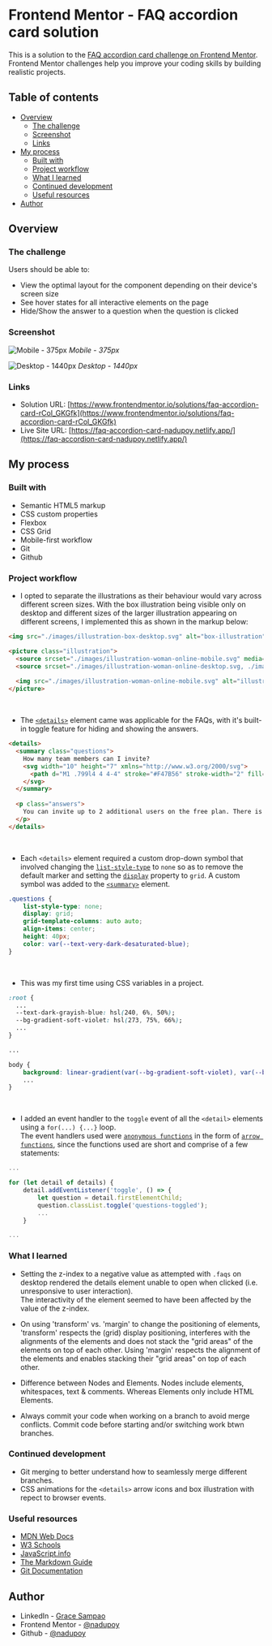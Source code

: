 # Frontend Mentor - FAQ accordion card solution

This is a solution to the [FAQ accordion card challenge on Frontend Mentor](https://www.frontendmentor.io/challenges/faq-accordion-card-XlyjD0Oam). Frontend Mentor challenges help you improve your coding skills by building realistic projects. 

## Table of contents

- [Overview](#overview)
  - [The challenge](#the-challenge)
  - [Screenshot](#screenshot)
  - [Links](#links)
- [My process](#my-process)
  - [Built with](#built-with)
  - [Project workflow](#project-workflow)
  - [What I learned](#what-i-learned)
  - [Continued development](#continued-development)
  - [Useful resources](#useful-resources)
- [Author](#author)

## Overview

### The challenge

Users should be able to:

- View the optimal layout for the component depending on their device's screen size
- See hover states for all interactive elements on the page
- Hide/Show the answer to a question when the question is clicked

### Screenshot

![Mobile - 375px](./screenshots/Mobile%20-%20375px.png)
*Mobile - 375px*

![Desktop - 1440px](./screenshots/Desktop%20-%201440px.png)
*Desktop - 1440px*

### Links

- Solution URL: [https://www.frontendmentor.io/solutions/faq-accordion-card-rCol_GKGfk](https://www.frontendmentor.io/solutions/faq-accordion-card-rCol_GKGfk)
- Live Site URL: [https://faq-accordion-card-nadupoy.netlify.app/](https://faq-accordion-card-nadupoy.netlify.app/)

## My process

### Built with

- Semantic HTML5 markup
- CSS custom properties
- Flexbox
- CSS Grid
- Mobile-first workflow
- Git
- Github

### Project workflow

- I opted to separate the illustrations as their behaviour would vary across different screen sizes. With the box illustration being visible only on desktop and different sizes of the larger illustration appearing on different screens, I implemented this as shown in the markup below:

```html
<img src="./images/illustration-box-desktop.svg" alt="box-illustration" class="box-illustration">

<picture class="illustration">
  <source srcset="./images/illustration-woman-online-mobile.svg" media="(max-width: 1439px)">
  <source srcset="./images/illustration-woman-online-desktop.svg, ./images/illustration-box-desktop.svg" media="(min-width: 1440px)">
        
  <img src="./images/illustration-woman-online-mobile.svg" alt="illustration-of-woman-browsing-online">
</picture>
```

<br>

- The [`<details>`](https://www.w3schools.com/tags/tag_details.asp) element came was applicable for the FAQs, with it's built-in toggle feature for hiding and showing the answers.
```html
<details>
  <summary class="questions">
    How many team members can I invite?
    <svg width="10" height="7" xmlns="http://www.w3.org/2000/svg">
      <path d="M1 .799l4 4 4-4" stroke="#F47B56" stroke-width="2" fill="none" fill-rule="evenodd"/>
    </svg>
  </summary>
  
  <p class="answers">
    You can invite up to 2 additional users on the free plan. There is no limit on team members for the Premium plan.
  </p>
</details>
```

<br>

- Each `<details>` element required a custom drop-down symbol that involved changing the [`list-style-type`](https://www.w3schools.com/cssref/pr_list-style-type.php) to `none` so as to remove the default marker and setting the [`display`](https://www.w3schools.com/cssref/pr_class_display.php) property to `grid`. A custom symbol was added to the [`<summary>`](https://www.w3schools.com/tags/tag_summary.asp) element.
```css
.questions {
    list-style-type: none;
    display: grid;
    grid-template-columns: auto auto;
    align-items: center;
    height: 40px;
    color: var(--text-very-dark-desaturated-blue);
}
```

<br>

- This was my first time using CSS variables in a project.
```css
:root {
  ...
  --text-dark-grayish-blue: hsl(240, 6%, 50%);
  --bg-gradient-soft-violet: hsl(273, 75%, 66%);
  ...
}

...

body {
    background: linear-gradient(var(--bg-gradient-soft-violet), var(--bg-gradient-soft-blue));
    ...
}
```

<br>

- I added an event handler to the `toggle` event of all the `<detail>` elements using a `for(...) {...}` loop.<br>
The event handlers used were [`anonymous functions`](https://developer.mozilla.org/en-US/docs/Learn/JavaScript/Building_blocks/Functions#anonymous_function_example) in the form of [`arrow functions`](https://developer.mozilla.org/en-US/docs/Learn/JavaScript/Building_blocks/Functions#arrow_functions), since the functions used are short and comprise of a few statements:

```js
...

for (let detail of details) {
    detail.addEventListener('toggle', () => {
        let question = detail.firstElementChild;
        question.classList.toggle('questions-toggled');
        ...
    }

...
```

### What I learned

- Setting the z-index to a negative value as attempted with `.faqs` on desktop rendered the details element unable to open when clicked (i.e. unresponsive to user interaction).<br>
The interactivity of the element seemed to have been affected by the value of the z-index.

- On using 'transform' vs. 'margin' to change the positioning of elements, 'transform' respects the (grid) display positioning, interferes with the alignments of the elements and does not stack the "grid areas" of the elements on top of each other. Using 'margin' respects the alignment of the elements and enables stacking their "grid areas" on top of each other.

- Difference between Nodes and Elements. Nodes include elements, whitespaces, text & comments. Whereas Elements only include HTML Elements.

- Always commit your code when working on a branch to avoid merge conflicts. Commit code before starting and/or switching work btwn branches.

### Continued development

- Git merging to better understand how to seamlessly merge different branches.
- CSS animations for the `<details>` arrow icons and box illustration with repect to browser events.

### Useful resources

- [MDN Web Docs](https://developer.mozilla.org/en-US/)
- [W3 Schools](https://www.w3schools.com/)
- [JavaScript.info](https://javascript.info/)
- [The Markdown Guide](https://www.markdownguide.org/)
- [Git Documentation](https://git-scm.com/doc)

## Author

- LinkedIn - [Grace Sampao](https://www.linkedin.com/in/grace-sampao-49a3129b/)
- Frontend Mentor - [@nadupoy](https://www.frontendmentor.io/profile/nadupoy)
- Github - [@nadupoy](https://github.com/nadupoy)
